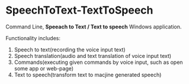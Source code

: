 # SpeechToText-TextToSpeech

Command Line, **Speeach to Text / Text to speech** Windows application.

Functionality includes:
1. Speech to text(recording the voice input text)
2. Speech translation(audio and text translation of voice input text)
3. Commands(executing given commands by voice input, such as open some app or web-page)
4. Text to speech(transform text to macjine generated speech)

